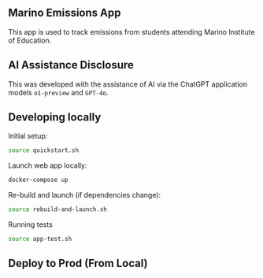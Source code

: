 ## Marino Emissions App

This app is used to track emissions from students attending Marino Institute of Education.

## AI Assistance Disclosure

This was developed with the assistance of AI via the ChatGPT application models `o1-preview` and `GPT-4o`.

## Developing locally

Initial setup:
```sh
source quickstart.sh
```

Launch web app locally:

```sh
docker-compose up
```

Re-build and launch (if dependencies change):

```sh
source rebuild-and-launch.sh
```

Running tests

```sh
source app-test.sh
```

## Deploy to Prod (From Local)

